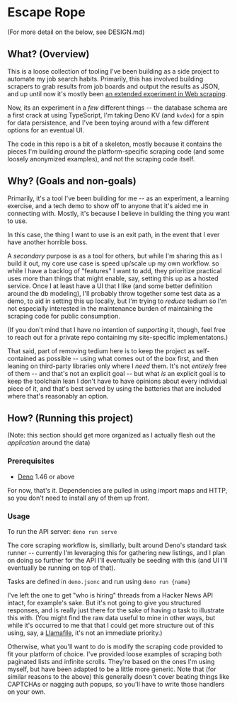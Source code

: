 # Escape Rope

(For more detail on the below, see DESIGN.md)

## What? (Overview)

This is a loose collection of tooling I've been building as a side project to
automate my job search habits. Primarily, this has involved building scrapers to
grab results from job boards and output the results as JSON, and up until now
it's mostly been
[an extended experiment in Web scraping](https://bhmt.dev/blog/scraping).

Now, its an experiment in a _few_ different things -- the database schema are a
first crack at using TypeScript, I'm taking Deno KV (and `kvdex`) for a spin for
data persistence, and I've been toying around with a few different options for
an eventual UI.

The code in this repo is a bit of a skeleton, mostly because it contains the
pieces I'm building _around_ the platform-specific scraping code (and some
loosely anonymized examples), and not the scraping code itself.

## Why? (Goals and non-goals)

Primarily, it's a tool I've been building for me -- as an experiment, a learning
exercise, and a tech demo to show off to anyone that it's aided me in connecting
with. Mostly, it's because I believe in building the thing you want to use.

In this case, the thing I want to use is an exit path, in the event that I
ever have another horrible boss.

A _secondary_ purpose is as a tool for others, but while I'm sharing this as I
build it out, my core use case is speed up/scale up my own workflow. so while I
have a backlog of "features" I want to add, they prioritize practical uses more
than things that might enable, say, setting this up as a hosted service. Once I
at least have a UI that I like (and some better definition around the db
modeling), I'll probably throw together some test data as a demo, to aid in
setting this up locally, but I'm trying to _reduce_ tedium so I'm not especially
interested in the maintenance burden of maintaining the scraping code for public
consumption.

(If you don't mind that I have no intention of _supporting_ it, though, feel
free to reach out for a private repo containing my site-specific
implementatons.)

That said, part of removing tedium here is to keep the project as self-contained
as possible -- using what comes out of the box first, and then leaning on
third-party libraries only where I _need_ them. It's not _entirely_ free of them
-- and that's not an explicit goal -- but what _is_ an explicit goal is to keep
the toolchain lean I don't have to have opinions about every individual piece of
it, and that's best served by using the batteries that are included where that's
reasonably an option.

## How? (Running this project)

(Note: this section should get more organized as I actually flesh out the
_application_ around the data)

### Prerequisites

- [Deno](https://deno.com/) 1.46 or above

For now, that's it. Dependencies are pulled in using import maps and HTTP, so
you don't need to install any of them up front.

### Usage

To run the API server: `deno run serve`

The core scraping workflow is, similiarly, built around Deno's standard task
runner -- currently I'm leveraging this for gathering new listings, and I plan
on doing so further for the API I'll eventually be seeding with this (and UI
I'll eventually be running on top of that).

Tasks are defined in `deno.jsonc` and run using `deno run {name}`

I've left the one to get "who is hiring" threads from a Hacker News API intact,
for example's sake. But it's not going to give you structured responses, and is
really just there for the sake of having _a_ task to illustrate this with. (You
might find the raw data useful to mine in other ways, but while it's occurred to
me that that I could get more structure out of this using, say, a
[Llamafile](https://github.com/mozilla-ocho/llamafile), it's not an immediate
priority.)

Otherwise, what you'll want to do is modify the scraping code provided to fit
your platform of choice. I've provided loose examples of scraping both paginated
lists and infinite scrolls. They're based on the ones I'm using myself, but have
been adapted to be a little more generic. Note that (for similar reasons to the
above) this generally doesn't cover beating things like CAPTCHAs or nagging auth
popups, so you'll have to write those handlers on your own.
